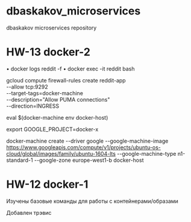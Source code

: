# dbaskakov_microservices
dbaskakov microservices repository

# HW-13 docker-2

• docker logs reddit -f
• docker exec -it reddit bash

 gcloud compute firewall-rules create reddit-app \
 --allow tcp:9292 \
 --target-tags=docker-machine \
 --description="Allow PUMA connections" \
 --direction=INGRESS 

eval $(docker-machine env docker-host) 

export GOOGLE_PROJECT=docker-x

docker-machine create --driver google --google-machine-image https://www.googleapis.com/compute/v1/projects/ubuntu-os-cloud/global/images/family/ubuntu-1604-lts --google-machine-type n1-standard-1 --google-zone europe-west1-b docker-host

# HW-12 docker-1

Изучены базовые команды для работы с контейнерами/образами

Добавлен трэвис
